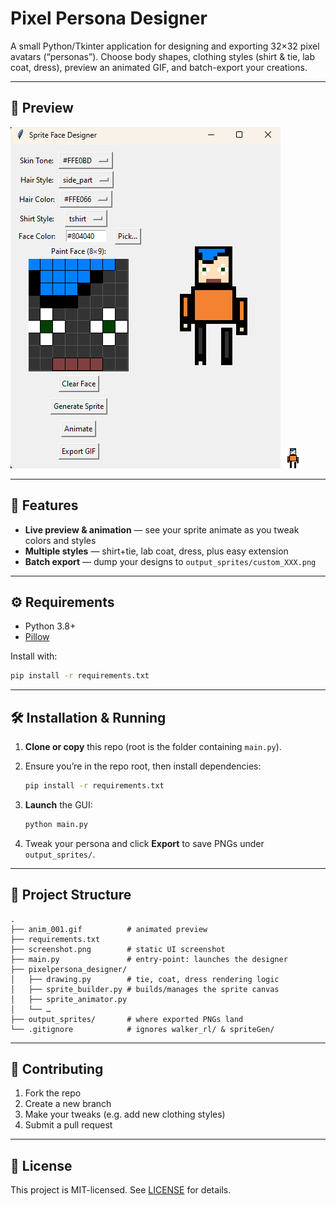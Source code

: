 # Pixel Persona Designer

A small Python/Tkinter application for designing and exporting 32×32 pixel avatars (“personas”).
Choose body shapes, clothing styles (shirt & tie, lab coat, dress), preview an animated GIF, and batch-export your creations.

---

## 📸 Preview

![Design Screenshot](screenshot.png)
![Animation Preview](anim_001.gif)

---

## 🚀 Features

* **Live preview & animation** — see your sprite animate as you tweak colors and styles
* **Multiple styles** — shirt+tie, lab coat, dress, plus easy extension
* **Batch export** — dump your designs to `output_sprites/custom_XXX.png`

---

## ⚙️ Requirements

* Python 3.8+
* [Pillow](https://python-pillow.org/)

Install with:

```bash
pip install -r requirements.txt
```

---

## 🛠️ Installation & Running

1. **Clone or copy** this repo (root is the folder containing `main.py`).
2. Ensure you’re in the repo root, then install dependencies:

   ```bash
   pip install -r requirements.txt
   ```
3. **Launch** the GUI:

   ```bash
   python main.py
   ```
4. Tweak your persona and click **Export** to save PNGs under `output_sprites/`.

---

## 📂 Project Structure

```
.
├── anim_001.gif          # animated preview
├── requirements.txt
├── screenshot.png        # static UI screenshot
├── main.py               # entry-point: launches the designer
├── pixelpersona_designer/  
│   ├── drawing.py        # tie, coat, dress rendering logic
│   ├── sprite_builder.py # builds/manages the sprite canvas
│   ├── sprite_animator.py
│   └── …                 
├── output_sprites/       # where exported PNGs land
└── .gitignore            # ignores walker_rl/ & spriteGen/
```

---

## 🤝 Contributing

1. Fork the repo
2. Create a new branch
3. Make your tweaks (e.g. add new clothing styles)
4. Submit a pull request

---

## 📄 License

This project is MIT-licensed. See [LICENSE](LICENSE) for details.
